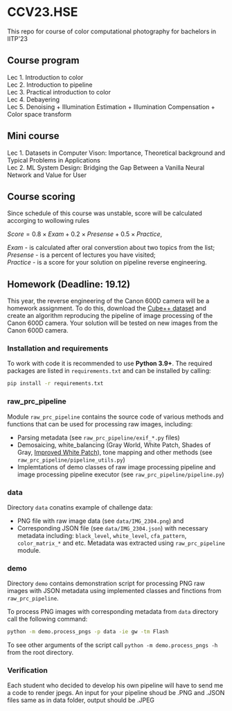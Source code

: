 # CCV23.HSE
This repo for course of color computational photography for bachelors in IITP'23  

## Course program
Lec 1. Introduction to color  
Lec 2. Introduction to pipeline  
Lec 3. Practical introduction to color  
Lec 4. Debayering  
Lec 5. Denoising + Illumination Estimation + Illumination Compensation + Color space transform

## Mini course
Lec 1. Datasets in Computer Vison: Importance, Theoretical background and Typical Problems in Applications  
Lec 2. ML System Design: Bridging the Gap Between a Vanilla Neural Network and Value for User

## Course scoring

Since schedule of this course was unstable, score will be calculated accorging to wollowing rules

$Score = 0.8 \times Exam + 0.2 \times Presense + 0.5 \times Practice$,

$Exam$ - is calculated after oral converstion about two topics from the list;   
$Presense$ - is a percent of lectures you have visited;   
$Practice$ - is a score for your solution on pipeline reverse engineering.   

## Homework (Deadline: 19.12)

This year, the reverse engineering of the Canon 600D camera will be a homework assignment. 
To do this, download the [Cube++ dataset](https://zendo.org/records/4153431) and create an algorithm reproducing the pipeline of image processing of the Canon 600D camera. 
Your solution will be tested on new images from the Canon 600D camera.

### Installation and requirements

To work with code it is recommended to use **Python 3.9+**.
The required packages are listed in `requirements.txt` and can be installed by calling:

```bash
pip install -r requirements.txt
```

### raw_prc_pipeline

Module `raw_prc_pipeline` contains the source code of various methods and functions that can be used for processing raw images, including:

- Parsing metadata (see `raw_prc_pipeline/exif_*.py` files)
- Demosaicing, white_balancing (Gray World, White Patch, Shades of Gray, [Improved White Patch](https://ieeexplore.ieee.org/document/7025121)), tone mapping and other methods (see `raw_prc_pipeline/pipeline_utils.py`)
- Implemtations of demo classes of raw image processing pipeline and image processing pipeline executor (see `raw_prc_pipeline/pipeline.py`)

### data

Directory `data` conatins example of challenge data:

- PNG file with raw image data (see `data/IMG_2304.png`) and
- Corresponding JSON file (see `data/IMG_2304.json`) with necessary metadata including: `black_level`, `white_level`, `cfa_pattern`, `color_matrix_*` and etc. Metadata was extracted using `raw_prc_pipeline` module.

### demo

Directory `demo` contains demonstration script for processing PNG raw images with JSON metadata using implemented classes and finctions from `raw_prc_pipeline`.

To process PNG images with corresponding metadata from `data` directory call the following command:

```bash
python -m demo.process_pngs -p data -ie gw -tm Flash
```

To see other arguments of the script call `python -m demo.process_pngs -h` from the root directory.

### Verification

Each student who decided to develop his own pipeline will have to send me a code to render jpegs. 
An input for your pipeline shoud be .PNG and .JSON files same as in data folder, output should be .JPEG

